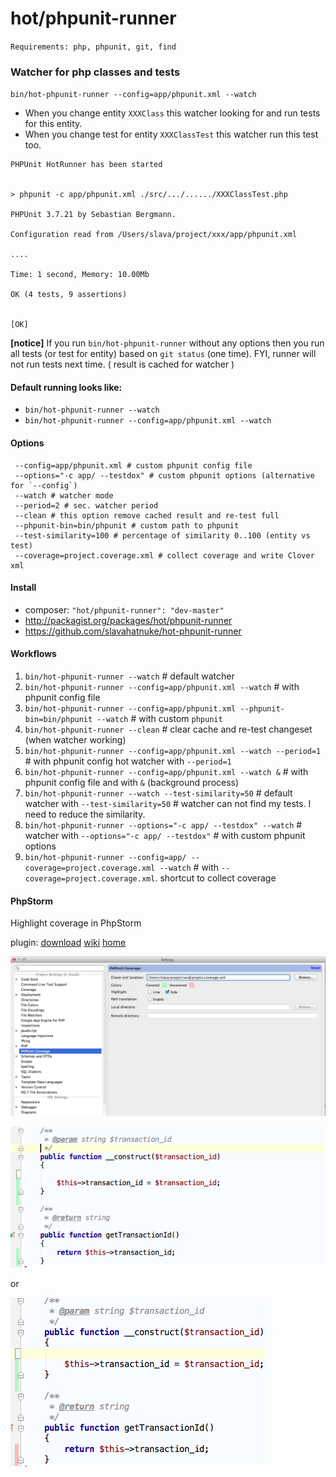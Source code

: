 hot/phpunit-runner
==================

`Requirements: php, phpunit, git, find`

### Watcher for php classes and tests

`bin/hot-phpunit-runner --config=app/phpunit.xml --watch`

* When you change entity `XXXClass` this watcher looking for and run tests for this entity.
* When you change test for entity `XXXClassTest` this watcher run this test too.

```
PHPUnit HotRunner has been started


> phpunit -c app/phpunit.xml ./src/.../....../XXXClassTest.php

PHPUnit 3.7.21 by Sebastian Bergmann.

Configuration read from /Users/slava/project/xxx/app/phpunit.xml

....

Time: 1 second, Memory: 10.00Mb

OK (4 tests, 9 assertions)


[OK]

```


**[notice]** If you run `bin/hot-phpunit-runner` without any options then you
run all tests (or test for entity) based on `git status` (one time).
FYI, runner will not run tests next time. ( result is cached for watcher )


#### Default running looks like:

* `bin/hot-phpunit-runner --watch`
* `bin/hot-phpunit-runner --config=app/phpunit.xml --watch`

#### Options
```
 --config=app/phpunit.xml # custom phpunit config file
 --options="-c app/ --testdox" # custom phpunit options (alternative for `--config`)
 --watch # watcher mode
 --period=2 # sec. watcher period
 --clean # this option remove cached result and re-test full
 --phpunit-bin=bin/phpunit # custom path to phpunit
 --test-similarity=100 # percentage of similarity 0..100 (entity vs test)
 --coverage=project.coverage.xml # collect coverage and write Clover xml
```

#### Install

* composer: `"hot/phpunit-runner": "dev-master"`
* http://packagist.org/packages/hot/phpunit-runner
* https://github.com/slavahatnuke/hot-phpunit-runner

#### Workflows

1. `bin/hot-phpunit-runner --watch` # default watcher
2. `bin/hot-phpunit-runner --config=app/phpunit.xml --watch` # with phpunit config file
3. `bin/hot-phpunit-runner --config=app/phpunit.xml --phpunit-bin=bin/phpunit --watch` # with custom `phpunit`
4. `bin/hot-phpunit-runner --clean` # clear cache and re-test changeset (when watcher working)
5. `bin/hot-phpunit-runner --config=app/phpunit.xml --watch --period=1` # with phpunit config hot watcher with `--period=1`
6. `bin/hot-phpunit-runner --config=app/phpunit.xml --watch &` # with phpunit config file and with `&` (background process)
7. `bin/hot-phpunit-runner --watch --test-similarity=50` # default watcher with `--test-similarity=50` # watcher can not find my tests. I need to reduce the similarity.
8. `bin/hot-phpunit-runner --options="-c app/ --testdox" --watch` # watcher with `--options="-c app/ --testdox"` # with custom phpunit options
9. `bin/hot-phpunit-runner --config=app/ --coverage=project.coverage.xml --watch` # with `--coverage=project.coverage.xml`. shortcut to collect coverage

#### PhpStorm

Highlight coverage in PhpStorm

plugin: [download](plugin/phpunit_codecoverage_display.jar)
[wiki](https://github.com/oker1/phpunit_codecoverage_display/wiki)
[home](http://plugins.jetbrains.com/plugin/6167?pr=phpStorm&showAllUpdates=true)

![PhpStorm settings](doc/images/coverage_ide_settings.png)

![PhpStorm highlight](doc/images/coverage_ide_highlight.png)

or

![PhpStorm highlight](doc/images/coverage_ide_highlight2.png)
